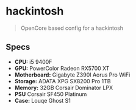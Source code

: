 # hackintosh

> OpenCore based config for a hackintosh

## Specs

- **CPU:** i5 9400F
- **GPU:** PowerColor Radeon RX5700 XT
- **Motherboard:** Gigabyte Z390I Aorus Pro WiFi
- **Storage:** ADATA XPG SX8200 Pro 1TB
- **Memory:** 32GB Corsair Dominator LPX
- **PSU** Corsair SF450 Platinum
- **Case:** Louqe Ghost S1
